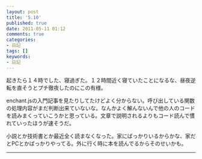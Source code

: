 ```yaml
---
layout: post
title: '5.10'
published: true
date: 2011-05-11 01:12
comments: true
categories:
- 日記
tags: []
keywords:
- 日記
---
```

起きたら１４時でした、寝過ぎた。１２時間近く寝ていたことになるな、昼夜逆転を直そうとプチ徹夜したのにこの有様。

enchant.jsの入門記事を見たりしてたけどよく分からない。呼び出している関数の処理内容がまだ判断出来ていないな。なんかよく解んないんで他の人のコードを読みまくっていこうかと思っている。文章で説明されるよりもコード読んで慣れていったほうが速そうだ。

小説とか技術書とか最近全く読まなくなった。家にばっかりいるからかな、家だとPCとかばっかりやってる。外に行く時に本を読んでるからそのせいかも。

---

